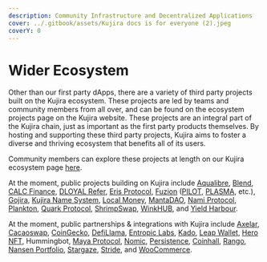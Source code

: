 ```yaml
---
description: Community Infrastructure and Decentralized Applications
cover: ../.gitbook/assets/Kujira docs is for everyone (2).jpeg
coverY: 0
---
```


# Wider Ecosystem

Other than our first party dApps, there are a variety of third party projects built on the Kujira ecosystem. These projects are led by teams and community members from all over, and can be found on the ecosystem projects page on the Kujira website. These projects are an integral part of the Kujira chain, just as important as the first party products themselves. By hosting and supporting these third party projects, Kujira aims to foster a diverse and thriving ecosystem that benefits all of its users.

Community members can explore these projects at length on our Kujira ecosystem page [here](https://www.kujiraecosystem.com).&#x20;

At the moment, public projects building on Kujira include [Aqualibre](https://twitter.com/AQLA\_Token), [Blend](https://twitter.com/Blend\_protocol), [CALC Finance](https://twitter.com/CALC\_Finance), [DLOYAL Refer](https://twitter.com/dloyalrefer), [Eris Protocol](https://twitter.com/eris\_protocol?lang=en), [Fuzion](https://twitter.com/Fuzion\_App) ([PILOT](../dapps-and-infrastructure/pilot-launchpad.md), [PLASMA](https://plasma.fuzion.app/), etc.), [Gojira](https://winkhub.app/posts/gojira-kujiras-revolutionary-nft-marketplace), [Kujira Name System](https://winkhub.app/posts/kujira-name-system-is-launching-on-the-gojira-nft-marketplace), [Local Money](https://twitter.com/TeamLocalMoney), [MantaDAO](https://twitter.com/Manta\_DAO?ref\_src=twsrc%5Egoogle%7Ctwcamp%5Eserp%7Ctwgr%5Eauthor), [Nami Protocol](https://twitter.com/NamiProtocol), [Plankton](https://twitter.com/Planktonkoin), [Quark](https://twitter.com/Quark\_Protocol)[ Protocol](https://twitter.com/Quark\_Protocol), [ShrimpSwap](https://twitter.com/Shrimp\_Swap), [WinkHUB](../community/kujira-socials/winkhub.md), and [Yield Harbour](https://twitter.com/yieldharbour).

At the moment, public partnerships & integrations with Kujira include [Axelar](https://twitter.com/axelarcore), [Cacaoswap](https://twitter.com/CacaoSwap), [CoinGecko](https://twitter.com/coingecko), [DefiLlama](https://twitter.com/DefiLlama), [Entropic Labs](https://twitter.com/Entropic\_Labs), [Kado](https://twitter.com/kado\_money), [Leap Wallet](https://www.leapwallet.io/chain/kujira), [Hero NFT](https://twitter.com/Hero\_NFT\_), Hummingbot, [Maya Protocol](https://twitter.com/Maya\_Protocol), [Nomic](https://twitter.com/nomicbtc), [Persistence](https://twitter.com/PersistenceOne), [Coinhall](https://twitter.com/coinhall\_org), [Rango](https://twitter.com/RangoExchange), [Nansen Portfolio](https://twitter.com/nansenportfolio), [Stargaze](https://twitter.com/StargazeZone), [Stride](https://twitter.com/stride\_zone), and [WooCommerce](https://twitter.com/WooCommerce).
